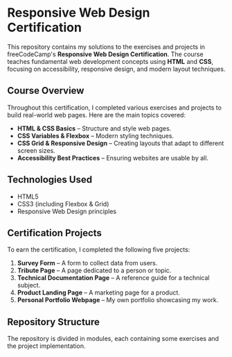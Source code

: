 # Responsive Web Design Certification

This repository contains my solutions to the exercises and projects in freeCodeCamp's **Responsive Web Design Certification**. The course teaches fundamental web development concepts using **HTML** and **CSS**, focusing on accessibility, responsive design, and modern layout techniques.

## Course Overview
Throughout this certification, I completed various exercises and projects to build real-world web pages. Here are the main topics covered:

- **HTML & CSS Basics** – Structure and style web pages.
- **CSS Variables & Flexbox** – Modern styling techniques.
- **CSS Grid & Responsive Design** – Creating layouts that adapt to different screen sizes.
- **Accessibility Best Practices** – Ensuring websites are usable by all.

## Technologies Used
- HTML5
- CSS3 (including Flexbox & Grid)
- Responsive Web Design principles

## Certification Projects
To earn the certification, I completed the following five projects:

1. **Survey Form** – A form to collect data from users.
2. **Tribute Page** – A page dedicated to a person or topic.
3. **Technical Documentation Page** – A reference guide for a technical subject.
4. **Product Landing Page** – A marketing page for a product.
5. **Personal Portfolio Webpage** – My own portfolio showcasing my work.

## Repository Structure
The repository is divided in modules, each containing some exercises and the project implementation. 

